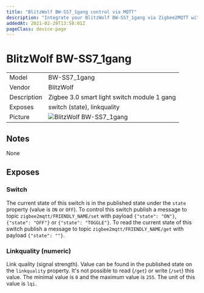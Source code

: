 ```yaml
---
title: "BlitzWolf BW-SS7_1gang control via MQTT"
description: "Integrate your BlitzWolf BW-SS7_1gang via Zigbee2MQTT with whatever smart home infrastructure you are using without the vendors bridge or gateway."
addedAt: 2021-02-28T13:58:01Z
pageClass: device-page
---
```


<!-- !!!! -->
<!-- ATTENTION: This file is auto-generated through docgen! -->
<!-- You can only edit the "## Notes"-Section. -->
<!-- !!!! -->

# BlitzWolf BW-SS7_1gang

|     |     |
|-----|-----|
| Model | BW-SS7_1gang  |
| Vendor  | BlitzWolf  |
| Description | Zigbee 3.0 smart light switch module 1 gang |
| Exposes | switch (state), linkquality |
| Picture | ![BlitzWolf BW-SS7_1gang](https://psi-4ward.github.io/zigbee2mqtt.io/images/devices/BW-SS7_1gang.jpg) |


## Notes

None



## Exposes

### Switch 
The current state of this switch is in the published state under the `state` property (value is `ON` or `OFF`).
To control this switch publish a message to topic `zigbee2mqtt/FRIENDLY_NAME/set` with payload `{"state": "ON"}`, `{"state": "OFF"}` or `{"state": "TOGGLE"}`.
To read the current state of this switch publish a message to topic `zigbee2mqtt/FRIENDLY_NAME/get` with payload `{"state": ""}`.

### Linkquality (numeric)
Link quality (signal strength).
Value can be found in the published state on the `linkquality` property.
It's not possible to read (`/get`) or write (`/set`) this value.
The minimal value is `0` and the maximum value is `255`.
The unit of this value is `lqi`.

